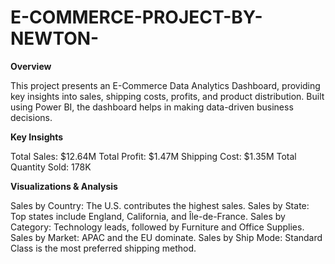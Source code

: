 # E-COMMERCE-PROJECT-BY-NEWTON-

**Overview**

This project presents an E-Commerce Data Analytics Dashboard, providing key insights into sales, shipping costs, profits, and product distribution. Built using Power BI, the dashboard helps in making data-driven business decisions.

**Key Insights**

Total Sales: $12.64M
Total Profit: $1.47M
Shipping Cost: $1.35M
Total Quantity Sold: 178K

**Visualizations & Analysis**

Sales by Country: The U.S. contributes the highest sales.
Sales by State: Top states include England, California, and Île-de-France.
Sales by Category: Technology leads, followed by Furniture and Office Supplies.
Sales by Market: APAC and the EU dominate.
Sales by Ship Mode: Standard Class is the most preferred shipping method.

